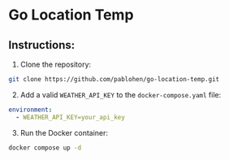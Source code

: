 # Go Location Temp

## Instructions:

1. Clone the repository:

```zsh
git clone https://github.com/pablohen/go-location-temp.git
```

2. Add a valid `WEATHER_API_KEY` to the `docker-compose.yaml` file:

```yml
environment:
  - WEATHER_API_KEY=your_api_key
```

3. Run the Docker container:

```zsh
docker compose up -d
```

